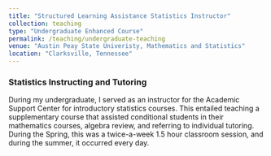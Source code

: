 ```yaml
---
title: "Structured Learning Assistance Statistics Instructor"
collection: teaching
type: "Undergraduate Enhanced Course"
permalink: /teaching/undergraduate-teaching
venue: "Austin Peay State Univeristy, Mathematics and Statistics"
location: "Clarksville, Tennessee"
---
```


### Statistics Instructing and Tutoring
During my undergraduate, I served as an instructor for the Academic Support Center for introductory statistics courses. This entailed teaching a supplementary course that assisted conditional students in their mathematics courses, algebra review, and referring to individual tutoring. During the Spring, this was a twice-a-week 1.5 hour classroom session, and during the summer, it occurred every day.